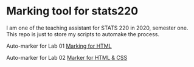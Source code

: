 # Marking tool for stats220
I am one of the teaching assistant for STATS 220 in 2020, semester one. This repo is just to store my scripts to automake the process.

Auto-marker for Lab 01 [Marking for HTML](A01R.R)

Auto-marker for Lab 02 [Marker for HTML & CSS](Lab02Marker.R)
